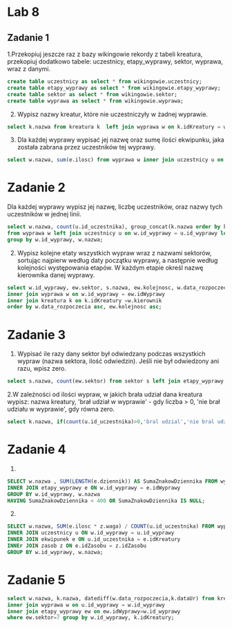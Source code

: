 # Lab 8
## Zadanie 1
1.Przekopiuj jeszcze raz z bazy wikingowie rekordy z tabeli kreatura, przekopiuj dodatkowo tabele: uczestnicy, etapy_wyprawy, sektor, wyprawa, wraz z danymi. 
```sql
create table uczestnicy as select * from wikingowie.uczestnicy;
create table etapy_wyprawy as select * from wikingowie.etapy_wyprawy;
create table sektor as select * from wikingowie.sektor;      
create table wyprawa as select * from wikingowie.wyprawa;
```
2. Wypisz nazwy kreatur, które nie uczestniczyły w żadnej wyprawie.
```sql
select k.nazwa from kreatura k  left join wyprawa w on k.idKreatury = w.id_wyprawy where w.id_wyprawy IS null;
```
3. Dla każdej wyprawy wypisać jej nazwę oraz sumę ilości ekwipunku, jaka została zabrana przez
uczestników tej wyprawy.
```sql
select w.nazwa, sum(e.ilosc) from wyprawa w inner join uczestnicy u on w.id_wyprawy = u.id_wyprawy inner join ekwipunek e on u.id_uczestnika =e.idEkwipunku group by w.nazwa;
```
# Zadanie 2
Dla każdej wyprawy wypisz jej nazwę, liczbę uczestników, oraz nazwy tych uczestników w jednej linii.
```sql
select w.nazwa, count(u.id_uczestnika), group_concat(k.nazwa order by k.nazwa asc separator ', ')
from wyprawa w left join uczestnicy u on w.id_wyprawy = u.id_wyprawy left join kreatura k on u.id_uczestnika = k.idKreatury
group by w.id_wyprawy, w.nazwa;
```
2. Wypisz kolejne etaty wszystkich wypraw wraz z nazwami sektorów, sortując najpierw według daty początku wyprawy, a następnie według kolejności występowania etapów. W każdym etapie określ nazwę kierownika danej wyprawy.
```sql
select w.id_wyprawy, ew.sektor, s.nazwa, ew.kolejnosc, w.data_rozpoczecia, k.nazwa from etapy_wyprawy ew inner join sektor s on ew.sektor = s.id_sektora 
inner join wyprawa w on w.id_wyprawy = ew.idWyprawy 
inner join kreatura k on k.idKreatury =w.kierownik
order by w.data_rozpoczecia asc, ew.kolejnosc asc;
```
# Zadanie 3 
1. Wypisać ile razy dany sektor był odwiedzany podczas wszystkich wypraw (nazwa sektora, ilość odwiedzin). Jeśli nie był odwiedzony ani razu, wpisz zero.
```sql
select s.nazwa, count(ew.sektor) from sektor s left join etapy_wyprawy ew on s.id_sektora = ew.sektor group by s.nazwa;
```
2.W zależności od ilości wypraw, w jakich brała udział dana kreatura wypisz: nazwa kreatury, 'brał udział w wyprawie' - gdy liczba > 0, 'nie brał udziału w wyprawie', gdy równa zero.
```sql
select k.nazwa, if(count(u.id_uczestnika)>0,'bral udzial','nie bral udzialu') from uczestnicy u right join kreatura k on k.idKreatury=u.id_uczestnika group by k.nazwa;
```
# Zadanie 4
1.
```sql
SELECT w.nazwa , SUM(LENGTH(e.dziennik)) AS SumaZnakowDziennika FROM wyprawa w
INNER JOIN etapy_wyprawy e ON w.id_wyprawy = e.idWyprawy
GROUP BY w.id_wyprawy, w.nazwa
HAVING SumaZnakowDziennika < 400 OR SumaZnakowDziennika IS NULL;
```
2.
```sql
SELECT w.nazwa, SUM(e.ilosc * z.waga) / COUNT(u.id_uczestnika) FROM wyprawa w
INNER JOIN uczestnicy u ON w.id_wyprawy = u.id_wyprawy
INNER JOIN ekwipunek e ON u.id_uczestnika = e.idKreatury
INNEr JOIN zasob z ON e.idZasobu = z.idZasobu
GROUP BY w.id_wyprawy, w.nazwa;
```
# Zadanie 5
```sql
select w.nazwa, k.nazwa, datediff(w.data_rozpoczecia,k.dataUr) from kreatura k inner join uczestnicy u on u.id_uczestnika=k.idKreatury
inner join wyprawa w on u.id_wyprawy = w.id_wyprawy
inner join etapy_wyprawy ew on ew.idWyprawy=w.id_wyprawy
where ew.sektor=7 group by w.id_wyprawy, k.idKreatury;
```

